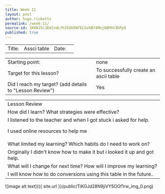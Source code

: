 ```yaml
---
title: Week 11
layout: post
author: hugo.ricketts
permalink: /week-11/
source-id: 1K6NJ5c3EmlndLYh3SXH5NfELGvhB74Mnj88MXn3bPp4
published: true
---
```

<table>
  <tr>
    <td>Title:  </td>
    <td>Assci table </td>
    <td> Date:  </td>
    <td></td>
  </tr>
</table>


<table>
  <tr>
    <td>Starting point:</td>
    <td>none</td>
  </tr>
  <tr>
    <td>Target for this lesson?</td>
    <td>To successfully create an ascii table</td>
  </tr>
  <tr>
    <td>Did I reach my target? 
(add details to "Lesson Review")</td>
    <td>Yes</td>
  </tr>
</table>


<table>
  <tr>
    <td>Lesson Review</td>
  </tr>
  <tr>
    <td>How did I learn? What strategies were effective? </td>
  </tr>
  <tr>
    <td>I listened to the teacher and when I got stuck i asked for help.

I used online resources to help me</td>
  </tr>
  <tr>
    <td>What limited my learning? Which habits do I need to work on? </td>
  </tr>
  <tr>
    <td>Originally I didn't know how to make it but i looked it up and got help.
</td>
  </tr>
  <tr>
    <td>What will I change for next time? How will I improve my learning?</td>
  </tr>
  <tr>
    <td>I will know how to do conversions using this table in the future..</td>
  </tr>
</table>


![image alt text]({{ site.url }}/public/TiKGJd28N9jiVY5OGf1rw_img_0.png)

